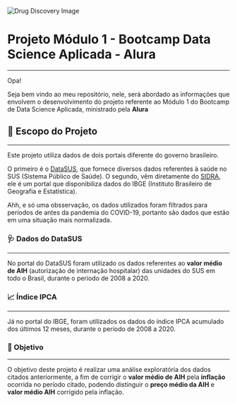 ![Drug Discovery Image](https://www.viomundo.com.br/wp-content/uploads/2019/04/sus-pixabay.png)

# Projeto Módulo 1 - Bootcamp Data Science Aplicada - Alura
---

Opa!

Seja bem vindo ao meu repositório, nele, será abordado as informações que envolvem o desenvolvimento do projeto referente ao Módulo 1 do Bootcamp de Data Science Aplicada, ministrado pela **Alura**

## 🤿 Escopo do Projeto
---

Este projeto utiliza dados de dois portais diferente do governo brasileiro. 

O primeiro é o [DataSUS](http://www2.datasus.gov.br/DATASUS/index.php?area=0202&id=11633&VObj=http://tabnet.datasus.gov.br/cgi/deftohtm.exe?sih/cnv/qi), que fornece diversos dados referentes à saúde no SUS (Sistema Público de Saúde).
O segundo, vêm diretamente do [SIDRA](https://sidra.ibge.gov.br/tabela/1737), ele é um portal que disponibiliza dados do IBGE (Instituto Brasileiro de Geografia e Estatística).

Ahh, e só uma obsservação, os dados utilizados foram filtrados para períodos de antes da pandemia do COVID-19, portanto são dados que estão em uma situação mais normalizada.

### 🩺 Dados do DataSUS
---

No portal do DataSUS foram utilizado os dados referentes ao **valor médio de AIH** (autorização de internação hospitalar) das unidades do SUS em todo o Brasil, durante o período de 2008 a 2020.

### 📈 Índice IPCA
---

Já no portal do IBGE, foram utilizados os dados do índice IPCA acumulado dos últimos 12 meses, durante o período de 2008 a 2020.

### 📍 Objetivo
---

O objetivo deste projeto é realizar uma análise exploratória dos dados citados anteriormente, a fim de corrigir o **valor médio de AIH** pela **inflação** ocorrida no período citado, podendo distinguir o **preço médio da AIH** e **valor médio AIH** corrigido pela inflação.



